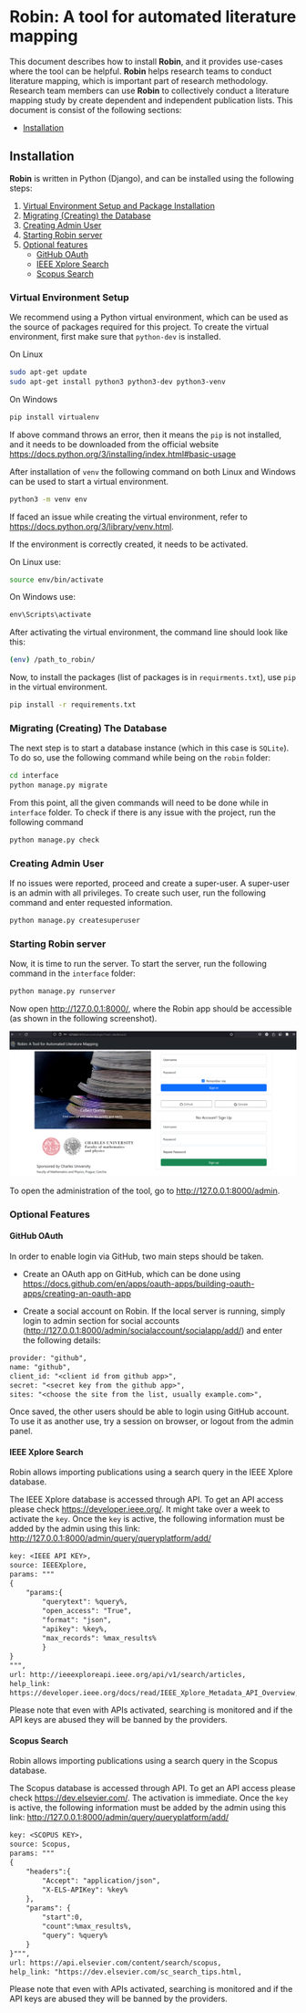 # Robin: A tool for automated literature mapping

This document describes how to install **Robin**, and it provides use-cases where the tool can be helpful. **Robin** helps research teams to conduct literature mapping, which is important part of research methodology. Research team members can use **Robin** to collectively conduct a literature mapping study by create dependent and independent publication lists. This document is consist of the following sections:

* [Installation](#installation)

## Installation

**Robin** is written in Python (Django), and can be installed using the following steps:

1. [Virtual Environment Setup and Package Installation](#virtual-environment-setup)
2. [Migrating (Creating) the Database](#migrating-creating-the-database)
3. [Creating Admin User](#creating-admin-user)
4. [Starting Robin server](#starting-robin-server)
5. [Optional features](#optional-features)
   * [GitHub OAuth](#github-oauth)
   * [IEEE Xplore Search](#ieee-xplore-search)
   * [Scopus Search](#scopus-search)

### Virtual Environment Setup

We recommend using a Python virtual environment, which can be used as the source of packages required for this project. To create the virtual environment, first make sure that `python-dev` is installed.

On Linux

```bash
sudo apt-get update
sudo apt-get install python3 python3-dev python3-venv
```

On Windows

```bash
pip install virtualenv
```

If above command throws an error, then it means the `pip` is not installed, and it needs to be downloaded from the official website <https://docs.python.org/3/installing/index.html#basic-usage>

After installation of `venv` the following command on both Linux and Windows can be used to start a virtual environment.

```bash
python3 -m venv env
```

If faced an issue while creating the virtual environment, refer to <https://docs.python.org/3/library/venv.html>.

If the environment is correctly created, it needs to be activated.

On Linux use:

```bash
source env/bin/activate
```

On Windows use:

```bat
env\Scripts\activate
```

After activating the virtual environment, the command line should look like this:

```bash
(env) /path_to_robin/
```

Now, to install the packages (list of packages is in `requirments.txt`), use `pip` in the virtual environment.

```bash
pip install -r requirements.txt
```

### Migrating (Creating) The Database

The next step is to start a database instance (which in this case is `SQLite`). To do so, use the following command while being on the `robin` folder:

```bash
cd interface
python manage.py migrate
```

From this point, all the given commands will need to be done while in `interface` folder. To check if there is any issue with the project, run the following command

```bash
python manage.py check
```

### Creating Admin User

If no issues were reported, proceed and create a super-user. A super-user is an admin with all privileges. To create such user, run the following command and enter requested information.

```bash
python manage.py createsuperuser
```

### Starting Robin server

Now, it is time to run the server. To start the server, run the following command in the `interface` folder:

```bash
python manage.py runserver
```

Now open <http://127.0.0.1:8000/>, where the Robin app should be accessible (as shown in the following screenshot).

![home page shown with login access](readme_contents/public_page.png)

To open the administration of the tool, go to <http://127.0.0.1:8000/admin>.

### Optional Features

#### GitHub OAuth

In order to enable login via GitHub, two main steps should be taken.

* Create an OAuth app on GitHub, which can be done using <https://docs.github.com/en/apps/oauth-apps/building-oauth-apps/creating-an-oauth-app>

* Create a social account on Robin. If the local server is running, simply login to admin section for social accounts (<http://127.0.0.1:8000/admin/socialaccount/socialapp/add/>) and enter the following details:

```
provider: "github",
name: "github",
client_id: "<client id from github app>",
secret: "<secret key from the github app>",
sites: "<choose the site from the list, usually example.com>",
```

Once saved, the other users should be able to login using GitHub account. To use it as another use, try a session on browser, or logout from the admin panel.

#### IEEE Xplore Search

Robin allows importing publications using a search query in the IEEE Xplore database.

The IEEE Xplore database is accessed through API. To get an API access please check <https://developer.ieee.org/>. It might take over a week to activate the `key`. Once the `key` is active, the following information must be added by the admin using this link: <http://127.0.0.1:8000/admin/query/queryplatform/add/>

```
key: <IEEE API KEY>,
source: IEEEXplore,
params: """
{
    "params:{
        "querytext": %query%,
        "open_access": "True",
        "format": "json",
        "apikey": %key%,
        "max_records": %max_results%
        }
}
""",
url: http://ieeexploreapi.ieee.org/api/v1/search/articles,
help_link: https://developer.ieee.org/docs/read/IEEE_Xplore_Metadata_API_Overview,
```

Please note that even with APIs activated, searching is monitored and if the API keys are abused they will be banned by the providers.

#### Scopus Search

Robin allows importing publications using a search query in the Scopus database.

The Scopus database is accessed  through API. To get an API access please check <https://dev.elsevier.com/>. The activation is immediate. Once the `key` is active, the following information must be added by the admin using this link: <http://127.0.0.1:8000/admin/query/queryplatform/add/>

```
key: <SCOPUS KEY>,
source: Scopus,
params: """
{ 
    "headers":{
        "Accept": "application/json",
        "X-ELS-APIKey": %key%
    },
    "params": {
        "start":0,
        "count":%max_results%,
        "query": %query%
    }
}""",
url: https://api.elsevier.com/content/search/scopus,
help_link: "https://dev.elsevier.com/sc_search_tips.html,
```

Please note that even with APIs activated, searching is monitored and if the API keys are abused they will be banned by the providers.
